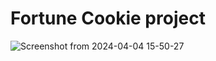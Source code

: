 # Fortune Cookie project

![Screenshot from 2024-04-04 15-50-27](https://github.com/APireda/Fortune-Cookie/assets/142326410/5c89e7da-0f84-4030-bdd3-37cd72d2a2af)
